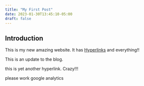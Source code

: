 ```yaml
---
title: "My First Post"
date: 2023-01-30T13:45:10-05:00
draft: false
---
```


## Introduction

This is my new amazing website. 
It has [Hyperlinks](/hugo-test-site/) and everything!!

This is an update to the blog.

this is yet another hyperlink. Crazy!!!

please work google analytics
